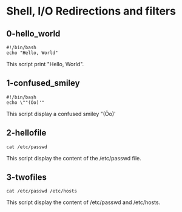 # Shell, I/O Redirections and filters

## 0-hello_world

~~~
#!/bin/bash
echo "Hello, World"
~~~

This script print "Hello, World".

## 1-confused_smiley

~~~
#!/bin/bash
echo \""(Ôo)'"
~~~

This script display a confused smiley "(Ôo)'

## 2-hellofile

~~~
cat /etc/passwd
~~~

This script display the content of the /etc/passwd file.

## 3-twofiles

~~~
cat /etc/passwd /etc/hosts
~~~

This script display the content of /etc/passwd and /etc/hosts.


